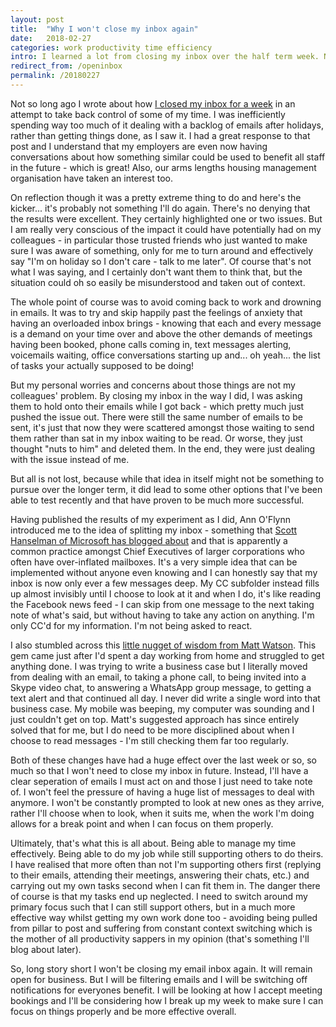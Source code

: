 ```yaml
---
layout: post
title:  "Why I won't close my inbox again"
date:   2018-02-27
categories: work productivity time efficiency
intro: I learned a lot from closing my inbox over the half term week. Not all of it good. Here's what I've ultimately made of it all.
redirect_from: /openinbox
permalink: /20180227
---
```

Not so long ago I wrote about how [I closed my inbox for a week](/20180219/) in an attempt to take back control of some of my time. I was inefficiently spending way too much of it dealing with a backlog of emails after holidays, rather than getting things done, as I saw it. I had a great response to that post and I understand that my employers are even now having conversations about how something similar could be used to benefit all staff in the future - which is great! Also, our arms lengths housing management organisation have taken an interest too.

On reflection though it was a pretty extreme thing to do and here's the kicker... it's probably not something I'll do again. There's no denying that the results were excellent. They certainly highlighted one or two issues. But I am really very conscious of the impact it could have potentially had on my colleagues - in particular those trusted friends who just wanted to make sure I was aware of something, only for me to turn around and effectively say "I'm on holiday so I don't care - talk to me later". Of course that's not what I was saying, and I certainly don't want them to think that, but the situation could oh so easily be misunderstood and taken out of context.

The whole point of course was to avoid coming back to work and drowning in emails. It was to try and skip happily past the feelings of anxiety that having an overloaded inbox brings - knowing that each and every message is a demand on your time over and above the other demands of meetings having been booked, phone calls coming in, text messages alerting, voicemails waiting, office conversations starting up and... oh yeah... the list of tasks your actually supposed to be doing! 

But my personal worries and concerns about those things are not my colleagues' problem. By closing my inbox in the way I did, I was asking them to hold onto their emails while I got back - which pretty much just pushed the issue out. There were still the same number of emails to be sent, it's just that now they were scattered amongst those waiting to send them rather than sat in my inbox waiting to be read. Or worse, they just thought "nuts to him" and deleted them. In the end, they were just dealing with the issue instead of me.

But all is not lost, because while that idea in itself might not be something to pursue over the longer term, it did lead to some other options that I've been able to test recently and that have proven to be much more successful.

Having published the results of my experiment as I did, Ann O'Flynn introduced me to the idea of splitting my inbox - something that [Scott Hanselman of Microsoft has blogged about](https://www.hanselman.com/blog/OneEmailRuleHaveASeparateInboxAndAnInboxCCToReduceEmailStressGuaranteed.aspx) and that is apparently a common practice amongst Chief Executives of larger corporations who often have over-inflated mailboxes. It's a very simple idea that can be implemented without anyone even knowing and I can honestly say that my inbox is now only ever a few messages deep. My CC subfolder instead fills up almost invisibly until I choose to look at it and when I do, it's like reading the Facebook news feed - I can skip from one message to the next taking note of what's said, but without having to take any action on anything. I'm only CC'd for my information. I'm not being asked to react.

I also stumbled across this [little nugget of wisdom from Matt Watson](http://mattwatson.codes/improving-productivity-focus-removing-distractions/). This gem came just after I'd spent a day working from home and struggled to get anything done. I was trying to write a business case but I literally moved from dealing with an email, to taking a phone call, to being invited into a Skype video chat, to answering a WhatsApp group message, to getting a text alert and that continued all day. I never did write a single word into that business case. My mobile was beeping, my computer was sounding and I just couldn't get on top. Matt's suggested approach has since entirely solved that for me, but I do need to be more disciplined about when I choose to read messages - I'm still checking them far too regularly.

Both of these changes have had a huge effect over the last week or so, so much so that I won't need to close my inbox in future. Instead, I'll have a clear seperation of emails I must act on and those I just need to take note of. I won't feel the pressure of having a huge list of messages to deal with anymore. I won't be constantly prompted to look at new ones as they arrive, rather I'll choose when to look, when it suits me, when the work I'm doing allows for a break point and when I can focus on them properly.

Ultimately, that's what this is all about. Being able to manage my time effectively. Being able to do my job while still supporting others to do theirs. I have realised that more often than not I'm supporting others first (replying to their emails, attending their meetings, answering their chats, etc.) and carrying out my own tasks second when I can fit them in. The danger there of course is that my tasks end up neglected. I need to switch around my primary focus such that I can still support others, but in a much more effective way whilst getting my own work done too - avoiding being pulled from pillar to post and suffering from constant context switching which is the mother of all productivity sappers in my opinion (that's something I'll blog about later).

So, long story short I won't be closing my email inbox again. It will remain open for business. But I will be filtering emails and I will be switching off notifications for everyones benefit. I will be looking at how I accept meeting bookings and I'll be considering how I break up my week to make sure I can focus on things properly and be more effective overall.
